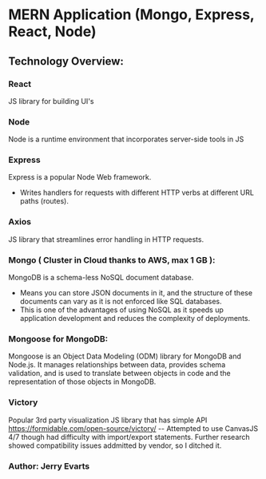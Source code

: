 # MERN Application (Mongo, Express, React, Node)

## Technology Overview:

### React
JS library for building UI's

### Node
Node is a runtime environment that incorporates server-side tools in JS

### Express
Express is a popular Node Web framework.  
- Writes handlers for requests with different HTTP verbs at different URL paths (routes).

### Axios
JS library that streamlines error handling in HTTP requests.

### Mongo ( Cluster in Cloud thanks to AWS, max 1 GB ):
MongoDB is a schema-less NoSQL document database.
- Means you can store JSON documents in it, and the structure of these documents can vary as it is not enforced like SQL databases. 
- This is one of the advantages of using NoSQL as it speeds up application development and reduces the complexity of deployments.

### Mongoose for MongoDB:
Mongoose is an Object Data Modeling (ODM) library for MongoDB and Node.js. It manages relationships between data, provides schema validation, and is used to translate between objects in code and the representation of those objects in MongoDB.

### Victory
Popular 3rd party visualization JS library that has simple API
https://formidable.com/open-source/victory/
-- Attempted to use CanvasJS 4/7 though had difficulty with import/export statements.  Further research showed compatibility issues addmitted by vendor, so I ditched it.




### Author: Jerry Evarts

